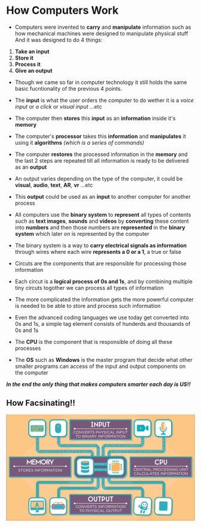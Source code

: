 # How Computers Work


* Computers were invented to **carry** and **manipulate** information such as how mechanical machines were designed to manipulate physical stuff
And it was designed to do 4 things:

1. **Take an input**
2. **Store it**
3. **Process it**
4. **Give an output**

* Though we came so far in computer technology it still holds the same basic fucntionality of the previous 4 points.

* The **input** is what the user orders the computer to do wether it is a *voice input* or *a click* or *visual input* ...etc

* The computer then **stores** this **input** as an **information** inside it's **memory**

* The computer's **processor** takes this **information** and **manipulates** it using it **algorithms** _(which is a series of commands)_

* The computer **restores** the processed information in the **memory** and the last 2 steps are repeated till all information is ready to be delivered as an **output**

* An output varies depending on the type of the computer, it could be **visual**, **audio**, **text**, **AR**, **vr** ...etc

* This **output** could be used as an **input** to another computer for another process

* All computers use the **binary system** to **represent** all types of contents such as **text images**, **sounds** and **videos** by **converting** these content into **numbers** and then those numbers are **represented** in the **binary system** which later on is represented by the computer

* The binary system is a way to **carry electrical signals as information** through wires where each wire **represents a 0 or a 1**, a true or false

* Circuts are the components that are responsible for processing those information

* Each circut is a **logical process of 0s and 1s**, and by combining multiple tiny circuts togother we can process all types of information

* The more complicated the information gets the more powerful computer is needed to be able to store and process such information

* Even the advanced coding languages we use today get converted into 0s and 1s, a simple tag element consists of hunderds and thousands of 0s and 1s

* The **CPU** is the component that is responsible of doing all these processes

* The **OS** such as **Windows** is the master program that decide what other smaller programs can access of the input and output components on the computer

_**In the end the only thing that makes computers smarter each day is US!!**_

## How Facsinating!!

![IMG](CPU.PNG)

